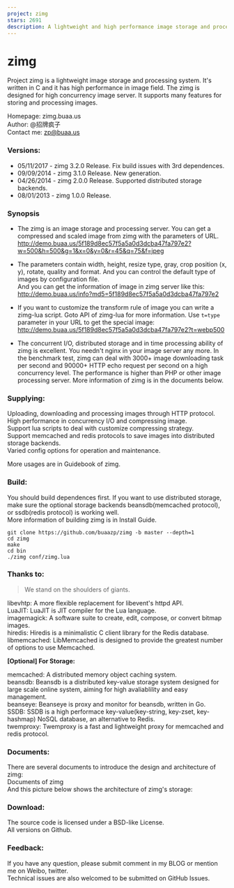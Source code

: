 ```yaml
---
project: zimg
stars: 2691
description: A lightweight and high performance image storage and processing system.
---
```


zimg
====

Project zimg is a lightweight image storage and processing system. It's written in C and it has high performance in image field. The zimg is designed for high concurrency image server. It supports many features for storing and processing images.

Homepage: zimg.buaa.us  
Author: @招牌疯子  
Contact me: zp@buaa.us

### Versions:

-   05/11/2017 - zimg 3.2.0 Release. Fix build issues with 3rd dependences.
-   09/09/2014 - zimg 3.1.0 Release. New generation.
-   04/26/2014 - zimg 2.0.0 Release. Supported distributed storage backends.
-   08/01/2013 - zimg 1.0.0 Release.

### Synopsis

-   The zimg is an image storage and processing server. You can get a compressed and scaled image from zimg with the parameters of URL.  
    http://demo.buaa.us/5f189d8ec57f5a5a0d3dcba47fa797e2?w=500&h=500&g=1&x=0&y=0&r=45&q=75&f=jpeg
    
-   The parameters contain width, height, resize type, gray, crop position (x, y), rotate, quality and format. And you can control the default type of images by configuration file.  
    And you can get the information of image in zimg server like this:  
    http://demo.buaa.us/info?md5=5f189d8ec57f5a5a0d3dcba47fa797e2
    
-   If you want to customize the transform rule of image you can write a zimg-lua script. Goto API of zimg-lua for more information. Use `t=type` parameter in your URL to get the special image:  
    http://demo.buaa.us/5f189d8ec57f5a5a0d3dcba47fa797e2?t=webp500
    
-   The concurrent I/O, distributed storage and in time processing ability of zimg is excellent. You needn't nginx in your image server any more. In the benchmark test, zimg can deal with 3000+ image downloading task per second and 90000+ HTTP echo request per second on a high concurrency level. The performance is higher than PHP or other image processing server. More information of zimg is in the documents below.
    

### Supplying:

Uploading, downloading and processing images through HTTP protocol.  
High performance in concurrency I/O and compressing image.  
Support lua scripts to deal with customize compressing strategy.  
Support memcached and redis protocols to save images into distributed storage backends.  
Varied config options for operation and maintenance.

More usages are in Guidebook of zimg.

### Build:

You should build dependences first. If you want to use distributed storage, make sure the optional storage backends beansdb(memcached protocol), or ssdb(redis protocol) is working well.  
More information of building zimg is in Install Guide.

```
git clone https://github.com/buaazp/zimg -b master --depth=1
cd zimg   
make  
cd bin  
./zimg conf/zimg.lua
```

### Thanks to:

> We stand on the shoulders of giants.

libevhtp: A more flexible replacement for libevent's httpd API.  
LuaJIT: LuaJIT is JIT compiler for the Lua language.  
imagemagick: A software suite to create, edit, compose, or convert bitmap images.  
hiredis: Hiredis is a minimalistic C client library for the Redis database.  
libmemcached: LibMemcached is designed to provide the greatest number of options to use Memcached.

**\[Optional\] For Storage:**

memcached: A distributed memory object caching system.  
beansdb: Beansdb is a distributed key-value storage system designed for large scale online system, aiming for high avaliablility and easy management.  
beanseye: Beanseye is proxy and monitor for beansdb, written in Go.  
SSDB: SSDB is a high performace key-value(key-string, key-zset, key-hashmap) NoSQL database, an alternative to Redis.  
twemproxy: Twemproxy is a fast and lightweight proxy for memcached and redis protocol.

### Documents:

There are several documents to introduce the design and architecture of zimg:  
Documents of zimg  
And this picture below shows the architecture of zimg's storage:

### Download:

The source code is licensed under a BSD-like License.  
All versions on Github.

### Feedback:

If you have any question, please submit comment in my BLOG or mention me on Weibo, twitter.  
Technical issues are also welcomed to be submitted on GitHub Issues.
